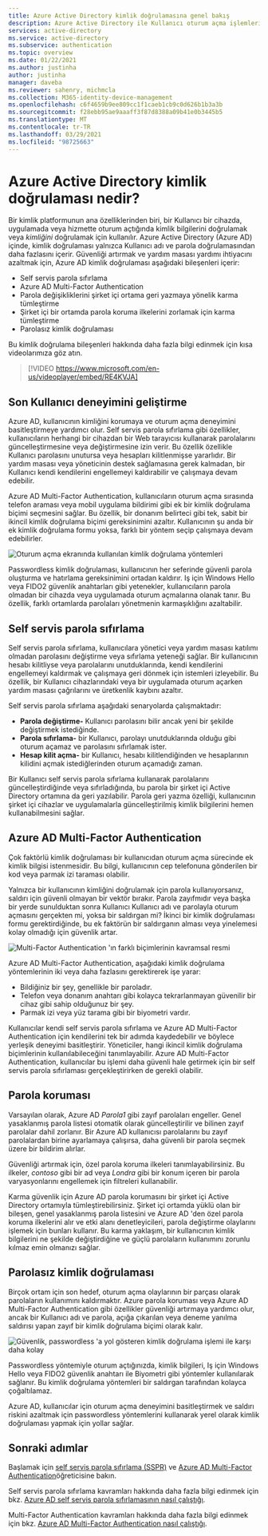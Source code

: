 ```yaml
---
title: Azure Active Directory kimlik doğrulamasına genel bakış
description: Azure Active Directory ile Kullanıcı oturum açma işlemlerinin farklı kimlik doğrulama yöntemleri ve güvenlik özellikleri hakkında bilgi edinin.
services: active-directory
ms.service: active-directory
ms.subservice: authentication
ms.topic: overview
ms.date: 01/22/2021
ms.author: justinha
author: justinha
manager: daveba
ms.reviewer: sahenry, michmcla
ms.collection: M365-identity-device-management
ms.openlocfilehash: c6f4659b9ee809cc1f1caeb1cb9c0d626b1b3a3b
ms.sourcegitcommit: f28ebb95ae9aaaff3f87d8388a09b41e0b3445b5
ms.translationtype: MT
ms.contentlocale: tr-TR
ms.lasthandoff: 03/29/2021
ms.locfileid: "98725663"
---
```

# <a name="what-is-azure-active-directory-authentication"></a>Azure Active Directory kimlik doğrulaması nedir?

Bir kimlik platformunun ana özelliklerinden biri, bir Kullanıcı bir cihazda, uygulamada veya hizmette oturum açtığında kimlik bilgilerini doğrulamak veya *kimliğini* doğrulamak için kullanılır. Azure Active Directory (Azure AD) içinde, kimlik doğrulaması yalnızca Kullanıcı adı ve parola doğrulamasından daha fazlasını içerir. Güvenliği artırmak ve yardım masası yardımı ihtiyacını azaltmak için, Azure AD kimlik doğrulaması aşağıdaki bileşenleri içerir:

* Self servis parola sıfırlama
* Azure AD Multi-Factor Authentication
* Parola değişikliklerini şirket içi ortama geri yazmaya yönelik karma tümleştirme
* Şirket içi bir ortamda parola koruma ilkelerini zorlamak için karma tümleştirme
* Parolasız kimlik doğrulaması

Bu kimlik doğrulama bileşenleri hakkında daha fazla bilgi edinmek için kısa videolarımıza göz atın.

> [!VIDEO https://www.microsoft.com/en-us/videoplayer/embed/RE4KVJA]

## <a name="improve-the-end-user-experience"></a>Son Kullanıcı deneyimini geliştirme

Azure AD, kullanıcının kimliğini korumaya ve oturum açma deneyimini basitleştirmeye yardımcı olur. Self servis parola sıfırlama gibi özellikler, kullanıcıların herhangi bir cihazdan bir Web tarayıcısı kullanarak parolalarını güncelleştirmesine veya değiştirmesine izin verir. Bu özellik özellikle Kullanıcı parolasını unutursa veya hesapları kilitlenmişse yararlıdır. Bir yardım masası veya yöneticinin destek sağlamasına gerek kalmadan, bir Kullanıcı kendi kendilerini engellemeyi kaldırabilir ve çalışmaya devam edebilir.

Azure AD Multi-Factor Authentication, kullanıcıların oturum açma sırasında telefon araması veya mobil uygulama bildirimi gibi ek bir kimlik doğrulama biçimi seçmesini sağlar. Bu özellik, bir donanım belirteci gibi tek, sabit bir ikincil kimlik doğrulama biçimi gereksinimini azaltır. Kullanıcının şu anda bir ek kimlik doğrulama formu yoksa, farklı bir yöntem seçip çalışmaya devam edebilirler.

![Oturum açma ekranında kullanılan kimlik doğrulama yöntemleri](media/concept-authentication-methods/overview-login.png)

Passwordless kimlik doğrulaması, kullanıcının her seferinde güvenli parola oluşturma ve hatırlama gereksinimini ortadan kaldırır. Iş için Windows Hello veya FIDO2 güvenlik anahtarları gibi yetenekler, kullanıcıların parola olmadan bir cihazda veya uygulamada oturum açmalarına olanak tanır. Bu özellik, farklı ortamlarda parolaları yönetmenin karmaşıklığını azaltabilir.

## <a name="self-service-password-reset"></a>Self servis parola sıfırlama

Self servis parola sıfırlama, kullanıcılara yönetici veya yardım masası katılımı olmadan parolasını değiştirme veya sıfırlama yeteneği sağlar. Bir kullanıcının hesabı kilitliyse veya parolalarını unutduklarında, kendi kendilerini engellemeyi kaldırmak ve çalışmaya geri dönmek için istemleri izleyebilir. Bu özellik, bir Kullanıcı cihazlarındaki veya bir uygulamada oturum açarken yardım masası çağrılarını ve üretkenlik kaybını azaltır.

Self servis parola sıfırlama aşağıdaki senaryolarda çalışmaktadır:

* **Parola değiştirme-** Kullanıcı parolasını bilir ancak yeni bir şekilde değiştirmek istediğinde.
* **Parola sıfırlama-** bir Kullanıcı, parolayı unutduklarında olduğu gibi oturum açamaz ve parolasını sıfırlamak ister.
* **Hesap kilit açma-** bir Kullanıcı, hesabı kilitlendiğinden ve hesaplarının kilidini açmak istediğlerinden oturum açamadığı zaman.

Bir Kullanıcı self servis parola sıfırlama kullanarak parolalarını güncelleştirdiğinde veya sıfırladığında, bu parola bir şirket içi Active Directory ortamına da geri yazılabilir. Parola geri yazma özelliği, kullanıcının şirket içi cihazlar ve uygulamalarla güncelleştirilmiş kimlik bilgilerini hemen kullanabilmesini sağlar.

## <a name="azure-ad-multi-factor-authentication"></a>Azure AD Multi-Factor Authentication

Çok faktörlü kimlik doğrulaması bir kullanıcıdan oturum açma sürecinde ek kimlik bilgisi istenmesidir. Bu bilgi, kullanıcının cep telefonuna gönderilen bir kod veya parmak izi taraması olabilir.

Yalnızca bir kullanıcının kimliğini doğrulamak için parola kullanıyorsanız, saldırı için güvenli olmayan bir vektör bırakır. Parola zayıfmıdır veya başka bir yerde sunulduktan sonra Kullanıcı Kullanıcı adı ve parolayla oturum açmasını gerçekten mi, yoksa bir saldırgan mi? İkinci bir kimlik doğrulaması formu gerektirdiğinde, bu ek faktörün bir saldırganın alması veya yinelemesi kolay olmadığı için güvenlik artar.

![Multi-Factor Authentication 'ın farklı biçimlerinin kavramsal resmi](./media/concept-mfa-howitworks/methods.png)

Azure AD Multi-Factor Authentication, aşağıdaki kimlik doğrulama yöntemlerinin iki veya daha fazlasını gerektirerek işe yarar:

* Bildiğiniz bir şey, genellikle bir paroladır.
* Telefon veya donanım anahtarı gibi kolayca tekrarlanmayan güvenilir bir cihaz gibi sahip olduğunuz bir şey.
* Parmak izi veya yüz tarama gibi bir biyometri vardır.

Kullanıcılar kendi self servis parola sıfırlama ve Azure AD Multi-Factor Authentication için kendilerini tek bir adımda kaydedebilir ve böylece yerleşik deneyimi basitleştirir. Yöneticiler, hangi ikincil kimlik doğrulama biçimlerinin kullanılabileceğini tanımlayabilir. Azure AD Multi-Factor Authentication, kullanıcılar bu işlemi daha güvenli hale getirmek için bir self servis parola sıfırlaması gerçekleştirirken de gerekli olabilir.

## <a name="password-protection"></a>Parola koruması

Varsayılan olarak, Azure AD *Parola1* gibi zayıf parolaları engeller. Genel yasaklanmış parola listesi otomatik olarak güncelleştirilir ve bilinen zayıf parolalar dahil zorlanır. Bir Azure AD kullanıcısı parolalarını bu zayıf parolalardan birine ayarlamaya çalışırsa, daha güvenli bir parola seçmek üzere bir bildirim alırlar.

Güvenliği artırmak için, özel parola koruma ilkeleri tanımlayabilirsiniz. Bu ilkeler, *contoso* gibi bir ad veya *Londra* gibi bir konum içeren bir parola varyasyonlarını engellemek için filtreleri kullanabilir.

Karma güvenlik için Azure AD parola korumasını bir şirket içi Active Directory ortamıyla tümleştirebilirsiniz. Şirket içi ortamda yüklü olan bir bileşen, genel yasaklanmış parola listesini ve Azure AD 'den özel parola koruma ilkelerini alır ve etki alanı denetleyicileri, parola değiştirme olaylarını işlemek için bunları kullanır. Bu karma yaklaşım, bir kullanıcının kimlik bilgilerini ne şekilde değiştirdiğine ve güçlü parolaların kullanımını zorunlu kılmaz emin olmanızı sağlar.

## <a name="passwordless-authentication"></a>Parolasız kimlik doğrulaması

Birçok ortam için son hedef, oturum açma olaylarının bir parçası olarak parolaların kullanımını kaldırmaktır. Azure parola koruması veya Azure AD Multi-Factor Authentication gibi özellikler güvenliği artırmaya yardımcı olur, ancak bir Kullanıcı adı ve parola, açığa çıkarılan veya deneme yanılma saldırısı yapan zayıf bir kimlik doğrulama biçimi olarak kalır.

![Güvenlik, passwordless 'a yol gösteren kimlik doğrulama işlemi ile karşı daha kolay](./media/concept-authentication-passwordless/passwordless-convenience-security.png)

Passwordless yöntemiyle oturum açtığınızda, kimlik bilgileri, Iş için Windows Hello veya FIDO2 güvenlik anahtarı ile Biyometri gibi yöntemler kullanılarak sağlanır. Bu kimlik doğrulama yöntemleri bir saldırgan tarafından kolayca çoğaltılamaz.

Azure AD, kullanıcılar için oturum açma deneyimini basitleştirmek ve saldırı riskini azaltmak için passwordless yöntemlerini kullanarak yerel olarak kimlik doğrulaması yapmak için yollar sağlar.

## <a name="next-steps"></a>Sonraki adımlar

Başlamak için [self servis parola sıfırlama (SSPR)][tutorial-sspr] ve [Azure AD Multi-Factor Authentication][tutorial-azure-mfa]öğreticisine bakın.

Self servis parola sıfırlama kavramları hakkında daha fazla bilgi edinmek için bkz. [Azure AD self servis parola sıfırlamasının nasıl çalıştığı][concept-sspr].

Multi-Factor Authentication kavramları hakkında daha fazla bilgi edinmek için bkz. [Azure AD Multi-Factor Authentication nasıl çalıştığı][concept-mfa].

<!-- INTERNAL LINKS -->
[tutorial-sspr]: tutorial-enable-sspr.md
[tutorial-azure-mfa]: tutorial-enable-azure-mfa.md
[concept-sspr]: concept-sspr-howitworks.md
[concept-mfa]: concept-mfa-howitworks.md
